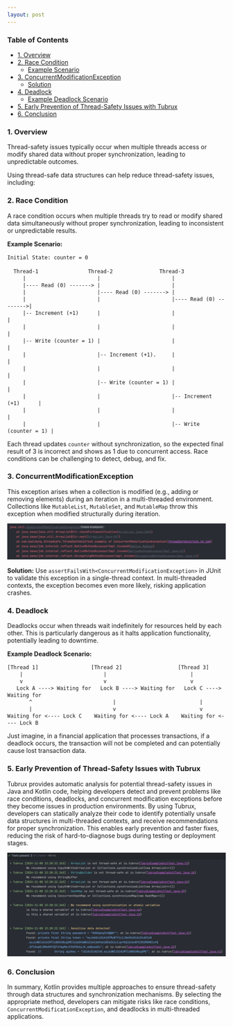 ```yaml
---
layout: post
---
```

### Table of Contents

- [1. Overview](#1-overview)
- [2. Race Condition](#2-race-condition)
  - [Example Scenario](#example-scenario)
- [3. ConcurrentModificationException](#3-concurrentmodificationexception)
  - [Solution](#solution)
- [4. Deadlock](#3-deadlock)
  - [Example Deadlock Scenario](#example-deadlock-scenario)
- [5. Early Prevention of Thread-Safety Issues with Tubrux](#5-early-prevention-of-thread-safety-issues-with-tubrux)
- [6. Conclusion](#6-conclusion)

### 1. Overview
Thread-safety issues typically occur when multiple threads access or modify shared data without proper synchronization, leading to unpredictable outcomes.

Using thread-safe data structures can help reduce thread-safety issues, including:

### 2. Race Condition
A race condition occurs when multiple threads try to read or modify shared data simultaneously without proper synchronization, leading to inconsistent or unpredictable results.

**Example Scenario:**
```
Initial State: counter = 0

  Thread-1                Thread-2               Thread-3
     |                       |                       |
     |---- Read (0) -------> |                       |
     |                       |---- Read (0) -------> |
     |                       |                       |---- Read (0) -------->|
     |-- Increment (+1)      |                       |                       |
     |                       |                       |                       |
     |-- Write (counter = 1) |                       |                       |
     |                       |-- Increment (+1).     |                       |
     |                       |                       |                       |
     |                       |-- Write (counter = 1) |                       |
     |                       |                       |-- Increment (+1)      |
     |                       |                       |                       |
     |                       |                       |-- Write (counter = 1) |

```

Each thread updates `counter` without synchronization, so the expected final result of 3 is incorrect and shows as 1 due to concurrent access. Race conditions can be challenging to detect, debug, and fix.

### 3. ConcurrentModificationException
This exception arises when a collection is modified (e.g., adding or removing elements) during an iteration in a multi-threaded environment. Collections like `MutableList`, `MutableSet`, and `MutableMap` throw this exception when modified structurally during iteration.

<img src="https://github.com/tubrux/blog/blob/dark/_posts/cur-modif.png?raw=true"/>

**Solution:** Use `assertFailsWith<ConcurrentModificationException>` in JUnit to validate this exception in a single-thread context. In multi-threaded contexts, the exception becomes even more likely, risking application crashes.

### 4. Deadlock
Deadlocks occur when threads wait indefinitely for resources held by each other. This is particularly dangerous as it halts application functionality, potentially leading to downtime.

**Example Deadlock Scenario:**

```
[Thread 1]                 [Thread 2]                  [Thread 3]
    |                          |                           |
    v                          v                           v
   Lock A ----> Waiting for   Lock B ----> Waiting for   Lock C ----> Waiting for
       ^                          |                           |
       |                          v                           v
Waiting for <---- Lock C    Waiting for <---- Lock A    Waiting for <---- Lock B
```

Just imagine, in a financial application that processes transactions, if a deadlock occurs, the transaction will not be completed and can potentially cause lost transaction data.

### 5. Early Prevention of Thread-Safety Issues with Tubrux

Tubrux provides automatic analysis for potential thread-safety issues in Java and Kotlin code, helping developers detect and prevent problems like race conditions, deadlocks, and concurrent modification exceptions before they become issues in production environments. By using Tubrux, developers can statically analyze their code to identify potentially unsafe data structures in multi-threaded contexts, and receive recommendations for proper synchronization. This enables early prevention and faster fixes, reducing the risk of hard-to-diagnose bugs during testing or deployment stages.

<img src="https://github.com/tubrux/blog/blob/dark/_posts/example-output.png?raw=true"/>


### 6. Conclusion
In summary, Kotlin provides multiple approaches to ensure thread-safety through data structures and synchronization mechanisms. By selecting the appropriate method, developers can mitigate risks like race conditions, `ConcurrentModificationException`, and deadlocks in multi-threaded applications.